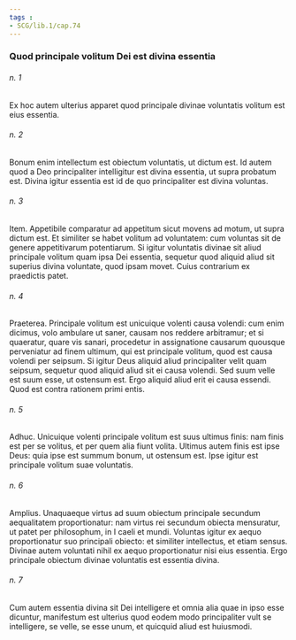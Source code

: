 ```yaml
---
tags : 
- SCG/lib.1/cap.74
---
```


### Quod principale volitum Dei est divina essentia

###### n. 1
Ex hoc autem ulterius apparet quod principale divinae voluntatis volitum est eius essentia.

###### n. 2
Bonum enim intellectum est obiectum voluntatis, ut dictum est. Id autem quod a Deo principaliter intelligitur est divina essentia, ut supra probatum est. Divina igitur essentia est id de quo principaliter est divina voluntas.

###### n. 3
Item. Appetibile comparatur ad appetitum sicut movens ad motum, ut supra dictum est. Et similiter se habet volitum ad voluntatem: cum voluntas sit de genere appetitivarum potentiarum. Si igitur voluntatis divinae sit aliud principale volitum quam ipsa Dei essentia, sequetur quod aliquid aliud sit superius divina voluntate, quod ipsam movet. Cuius contrarium ex praedictis patet.

###### n. 4
Praeterea. Principale volitum est unicuique volenti causa volendi: cum enim dicimus, volo ambulare ut saner, causam nos reddere arbitramur; et si quaeratur, quare vis sanari, procedetur in assignatione causarum quousque perveniatur ad finem ultimum, qui est principale volitum, quod est causa volendi per seipsum. Si igitur Deus aliquid aliud principaliter velit quam seipsum, sequetur quod aliquid aliud sit ei causa volendi. Sed suum velle est suum esse, ut ostensum est. Ergo aliquid aliud erit ei causa essendi. Quod est contra rationem primi entis.

###### n. 5
Adhuc. Unicuique volenti principale volitum est suus ultimus finis: nam finis est per se volitus, et per quem alia fiunt volita. Ultimus autem finis est ipse Deus: quia ipse est summum bonum, ut ostensum est. Ipse igitur est principale volitum suae voluntatis.

###### n. 6
Amplius. Unaquaeque virtus ad suum obiectum principale secundum aequalitatem proportionatur: nam virtus rei secundum obiecta mensuratur, ut patet per philosophum, in I caeli et mundi. Voluntas igitur ex aequo proportionatur suo principali obiecto: et similiter intellectus, et etiam sensus. Divinae autem voluntati nihil ex aequo proportionatur nisi eius essentia. Ergo principale obiectum divinae voluntatis est essentia divina.

###### n. 7
Cum autem essentia divina sit Dei intelligere et omnia alia quae in ipso esse dicuntur, manifestum est ulterius quod eodem modo principaliter vult se intelligere, se velle, se esse unum, et quicquid aliud est huiusmodi.

